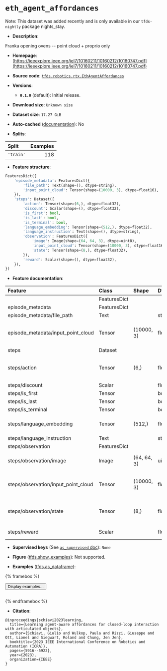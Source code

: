 <div itemscope itemtype="http://schema.org/Dataset">
  <div itemscope itemprop="includedInDataCatalog" itemtype="http://schema.org/DataCatalog">
    <meta itemprop="name" content="TensorFlow Datasets" />
  </div>
  <meta itemprop="name" content="eth_agent_affordances" />
  <meta itemprop="description" content="Franka opening ovens -- point cloud + proprio only&#10;&#10;To use this dataset:&#10;&#10;```python&#10;import tensorflow_datasets as tfds&#10;&#10;ds = tfds.load(&#x27;eth_agent_affordances&#x27;, split=&#x27;train&#x27;)&#10;for ex in ds.take(4):&#10;  print(ex)&#10;```&#10;&#10;See [the guide](https://www.tensorflow.org/datasets/overview) for more&#10;informations on [tensorflow_datasets](https://www.tensorflow.org/datasets).&#10;&#10;" />
  <meta itemprop="url" content="https://www.tensorflow.org/datasets/catalog/eth_agent_affordances" />
  <meta itemprop="sameAs" content="https://ieeexplore.ieee.org/iel7/10160211/10160212/10160747.pdf" />
  <meta itemprop="citation" content="@inproceedings{schiavi2023learning,&#10;  title={Learning agent-aware affordances for closed-loop interaction with articulated objects},&#10;  author={Schiavi, Giulio and Wulkop, Paula and Rizzi, Giuseppe and Ott, Lionel and Siegwart, Roland and Chung, Jen Jen},&#10;  booktitle={2023 IEEE International Conference on Robotics and Automation (ICRA)},&#10;  pages={5916--5922},&#10;  year={2023},&#10;  organization={IEEE}&#10;}" />
</div>

# `eth_agent_affordances`


Note: This dataset was added recently and is only available in our
`tfds-nightly` package
<span class="material-icons" title="Available only in the tfds-nightly package">nights_stay</span>.

*   **Description**:

Franka opening ovens -- point cloud + proprio only

*   **Homepage**:
    [https://ieeexplore.ieee.org/iel7/10160211/10160212/10160747.pdf](https://ieeexplore.ieee.org/iel7/10160211/10160212/10160747.pdf)

*   **Source code**:
    [`tfds.robotics.rtx.EthAgentAffordances`](https://github.com/tensorflow/datasets/tree/master/tensorflow_datasets/robotics/rtx/rtx.py)

*   **Versions**:

    *   **`0.1.0`** (default): Initial release.

*   **Download size**: `Unknown size`

*   **Dataset size**: `17.27 GiB`

*   **Auto-cached**
    ([documentation](https://www.tensorflow.org/datasets/performances#auto-caching)):
    No

*   **Splits**:

Split     | Examples
:-------- | -------:
`'train'` | 118

*   **Feature structure**:

```python
FeaturesDict({
    'episode_metadata': FeaturesDict({
        'file_path': Text(shape=(), dtype=string),
        'input_point_cloud': Tensor(shape=(10000, 3), dtype=float16),
    }),
    'steps': Dataset({
        'action': Tensor(shape=(6,), dtype=float32),
        'discount': Scalar(shape=(), dtype=float32),
        'is_first': bool,
        'is_last': bool,
        'is_terminal': bool,
        'language_embedding': Tensor(shape=(512,), dtype=float32),
        'language_instruction': Text(shape=(), dtype=string),
        'observation': FeaturesDict({
            'image': Image(shape=(64, 64, 3), dtype=uint8),
            'input_point_cloud': Tensor(shape=(10000, 3), dtype=float16),
            'state': Tensor(shape=(8,), dtype=float32),
        }),
        'reward': Scalar(shape=(), dtype=float32),
    }),
})
```

*   **Feature documentation**:

Feature                             | Class        | Shape       | Dtype   | Description
:---------------------------------- | :----------- | :---------- | :------ | :----------
                                    | FeaturesDict |             |         |
episode_metadata                    | FeaturesDict |             |         |
episode_metadata/file_path          | Text         |             | string  | Path to the original data file.
episode_metadata/input_point_cloud  | Tensor       | (10000, 3)  | float16 | Point cloud (geometry only) of the object at the beginning of the episode (world frame) as a numpy array (10000,3).
steps                               | Dataset      |             |         |
steps/action                        | Tensor       | (6,)        | float32 | Robot action, consists of [end-effector velocity (v_x,v_y,v_z,omega_x,omega_y,omega_z) in world frame
steps/discount                      | Scalar       |             | float32 | Discount if provided, default to 1.
steps/is_first                      | Tensor       |             | bool    |
steps/is_last                       | Tensor       |             | bool    |
steps/is_terminal                   | Tensor       |             | bool    |
steps/language_embedding            | Tensor       | (512,)      | float32 | Kona language embedding. See https://tfhub.dev/google/universal-sentence-encoder-large/5
steps/language_instruction          | Text         |             | string  | Language Instruction.
steps/observation                   | FeaturesDict |             |         |
steps/observation/image             | Image        | (64, 64, 3) | uint8   | Main camera RGB observation. Not available for this dataset, will be set to np.zeros.
steps/observation/input_point_cloud | Tensor       | (10000, 3)  | float16 | Point cloud (geometry only) of the object at the beginning of the episode (world frame) as a numpy array (10000,3).
steps/observation/state             | Tensor       | (8,)        | float32 | State, consists of [end-effector pose (x,y,z,yaw,pitch,roll) in world frame, 1x gripper open/close, 1x door opening angle].
steps/reward                        | Scalar       |             | float32 | Reward if provided, 1 on final step for demos.

*   **Supervised keys** (See
    [`as_supervised` doc](https://www.tensorflow.org/datasets/api_docs/python/tfds/load#args)):
    `None`

*   **Figure**
    ([tfds.show_examples](https://www.tensorflow.org/datasets/api_docs/python/tfds/visualization/show_examples)):
    Not supported.

*   **Examples**
    ([tfds.as_dataframe](https://www.tensorflow.org/datasets/api_docs/python/tfds/as_dataframe)):

<!-- mdformat off(HTML should not be auto-formatted) -->

{% framebox %}

<button id="displaydataframe">Display examples...</button>
<div id="dataframecontent" style="overflow-x:auto"></div>
<script>
const url = "https://storage.googleapis.com/tfds-data/visualization/dataframe/eth_agent_affordances-0.1.0.html";
const dataButton = document.getElementById('displaydataframe');
dataButton.addEventListener('click', async () => {
  // Disable the button after clicking (dataframe loaded only once).
  dataButton.disabled = true;

  const contentPane = document.getElementById('dataframecontent');
  try {
    const response = await fetch(url);
    // Error response codes don't throw an error, so force an error to show
    // the error message.
    if (!response.ok) throw Error(response.statusText);

    const data = await response.text();
    contentPane.innerHTML = data;
  } catch (e) {
    contentPane.innerHTML =
        'Error loading examples. If the error persist, please open '
        + 'a new issue.';
  }
});
</script>

{% endframebox %}

<!-- mdformat on -->

*   **Citation**:

```
@inproceedings{schiavi2023learning,
  title={Learning agent-aware affordances for closed-loop interaction with articulated objects},
  author={Schiavi, Giulio and Wulkop, Paula and Rizzi, Giuseppe and Ott, Lionel and Siegwart, Roland and Chung, Jen Jen},
  booktitle={2023 IEEE International Conference on Robotics and Automation (ICRA)},
  pages={5916--5922},
  year={2023},
  organization={IEEE}
}
```

